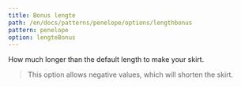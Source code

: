 ```yaml
---
title: Bonus lengte
path: /en/docs/patterns/penelope/options/lengthbonus
pattern: penelope
option: lengteBonus
---
```


How much longer than the default length to make your skirt.

> This option allows negative values, which will shorten the skirt.